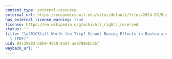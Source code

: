 ```yaml
---
content_type: external-resource
external_url: https://economics.mit.edu/sites/default/files/2024-07/Busing_Working_Paper.pdf
has_external_license_warning: true
license: https://en.wikipedia.org/wiki/All_rights_reserved
status: ''
title: "\u201CStill Worth the Trip? School Busing Effects in Boston and New York.\u201D\
  \ (PDF)"
uid: 84c39883-b6b9-4560-8a5f-ae9788ebb3bf
wayback_url: ''
---
```

